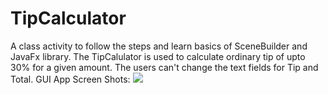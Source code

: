 # TipCalculator


A class activity to follow the steps and learn basics of SceneBuilder and JavaFx library. The TipCalulator is used to calculate ordinary tip of upto 30% for a given amount. 
The users can't change the text fields for Tip and Total.
GUI App Screen Shots:
![](image/Screenshot%20from%202020-12-15%2004-54-35.png)
